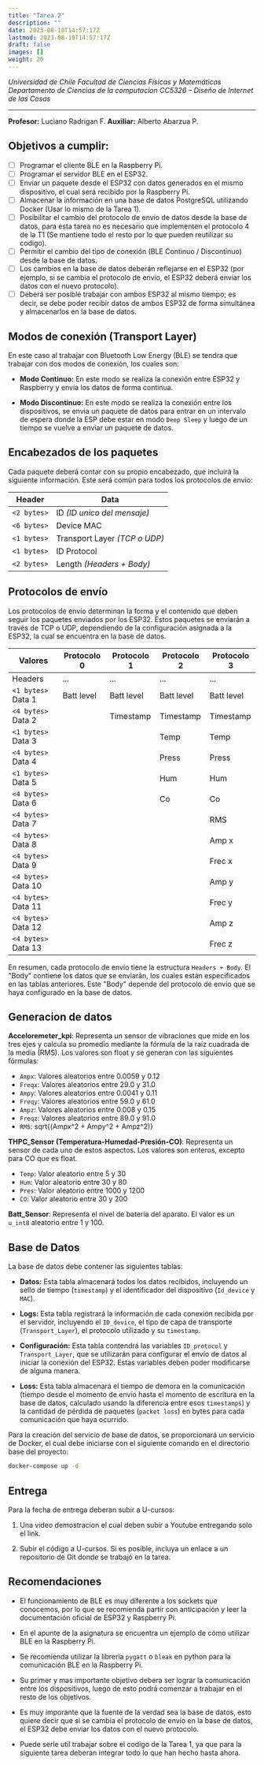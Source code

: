 ```yaml
---
title: "Tarea 2"
description: ""
date: 2023-08-10T14:57:17Z
lastmod: 2023-08-10T14:57:17Z
draft: false
images: []
weight: 20
---
```



_Universidad de Chile_
_Facultad de Ciencias Físicas y Matemáticas Departamento de Ciencias de la computacion_
_CC5326 – Diseño de Internet de las Cosas_

---

**Profesor:** Luciano Radrigan F.
**Auxiliar:** Alberto Abarzua P.

## Objetivos a cumplir:

- [ ]  Programar el cliente BLE en la Raspberry Pi.
- [ ]  Programar el servidor BLE en el ESP32.
- [ ]  Enviar un paquete desde el ESP32 con datos generados en el mismo dispositivo, el cual será recibido por la Raspberry Pi.
- [ ]  Almacenar la información en una base de datos PostgreSQL utilizando Docker (Usar lo mismo de la Tarea 1).
- [ ]  Posibilitar el cambio del protocolo de envío de datos desde la base de datos, para esta tarea no es necesario que implementen el protocolo 4 de la T1 (Se mantiene todo el resto por lo que pueden reutilizar su codigo).
- [ ]  Permitir el cambio del tipo de conexión (BLE Continuo / Discontinuo) desde la base de datos.
- [ ]  Los cambios en la base de datos deberán reflejarse en el ESP32 (por ejemplo, si se cambia el protocolo de envío, el ESP32 deberá enviar los datos con el nuevo protocolo).
- [ ]  Deberá ser posible trabajar con ambos ESP32 al mismo tiempo; es decir, se debe poder recibir datos de ambos ESP32 de forma simultánea y almacenarlos en la base de datos.

## Modos de conexión (Transport Layer)

En este caso al trabajar con Bluetooth Low Energy (BLE) se tendra que trabajar con dos modos de conexión, los cuales son:

- **Modo Continuo:** En este modo se realiza la conexión entre ESP32 y Raspberry y envía los datos de forma continua.

- **Modo Discontinuo:** En este modo se realiza la conexión entre los dispositivos, se envia un paquete de datos para entrar en un intervalo de espera donde la ESP debe estar en modo `Deep Sleep` y luego de un tiempo se vuelve a enviar un paquete de datos.

## Encabezados de los paquetes

Cada paquete deberá contar con su propio encabezado, que incluirá la siguiente información. Este será común para todos los protocolos de envío:

| Header    | Data                                        |
|-----------|---------------------------------------------|
| `<2 bytes>`   | ID _(ID unico del mensaje)_                                         |
| `<6 bytes>`   | Device MAC                                  |
| `<1 bytes>`    | Transport Layer  _(TCP o UDP)_                            |
| `<1 bytes>`    | ID Protocol                                 |
| `<2 bytes>`   | Length _(Headers + Body)_                                      |

## Protocolos de envío

Los protocolos de envío determinan la forma y el contenido que deben seguir los paquetes enviados por los ESP32. Estos paquetes se enviarán a través de TCP o UDP, dependiendo de la configuración asignada a la ESP32, la cual se encuentra en la base de datos.

|  Valores        | Protocolo 0           | Protocolo 1           | Protocolo 2           | Protocolo 3           |
|-------------------|-------------|-------------|-------------|-------------|
|      Headers      | ...         | ...         | ...         | ...         |
|  `<1 bytes>` Data 1 | Batt level  | Batt level  | Batt level  | Batt level  |
| `<4 bytes>`  Data 2 |             |  Timestamp  |  Timestamp  |  Timestamp  |
|  `<1 bytes>` Data 3 |             |             |    Temp     |    Temp     |
| `<4 bytes>` Data 4  |             |             |    Press    |    Press    |
|  `<1 bytes>` Data 5 |             |             |     Hum     |     Hum     |
|  `<4 bytes>` Data 6 |             |             |      Co     |     Co      |
|  `<4 bytes>` Data 7 |             |             |             |     RMS     |
|  `<4 bytes>` Data 8 |             |             |             |    Amp x    |
|  `<4 bytes>` Data 9 |             |             |             |   Frec x    |
| `<4 bytes>` Data 10 |             |             |             |    Amp y    |
| `<4 bytes>` Data 11 |             |             |             |   Frec y    |
| `<4 bytes>` Data 12 |             |             |             |    Amp z    |
| `<4 bytes>` Data 13 |             |             |             |    Frec z   |

En resumen, cada protocolo de envío tiene la estructura `Headers + Body`. El "Body" contiene los datos que se enviarán, los cuales están especificados en las tablas anteriores. Este "Body" depende del protocolo de envío que se haya configurado en la base de datos.

## Generacion de datos

**Acceloremeter_kpi**: Representa un sensor de vibraciones que mide en los tres ejes y calcula su promedio mediante la fórmula de la raíz cuadrada de la media (RMS). Los valores son float y se generan con las siguientes fórmulas:

- `Ampx`: Valores aleatorios entre 0.0059 y 0.12
- `Freqx`: Valores aleatorios entre 29.0 y 31.0
- `Ampy`: Valores aleatorios entre 0.0041 y 0.11
- `Freqy`: Valores aleatorios entre 59.0 y 61.0
- `Ampz`: Valores aleatorios entre 0.008 y 0.15
- `Freqz`: Valores aleatorios entre 89.0 y 91.0
- `RMS`: sqrt{(Ampx^2 + Ampy^2 + Ampz^2)}

**THPC_Sensor (Temperatura-Humedad-Presión-CO)**: Representa un sensor de cada uno de estos aspectos. Los valores son enteros, excepto para CO que es float.

- `Temp`: Valor aleatorio entre 5 y 30
- `Hum`: Valor aleatorio entre 30 y 80
- `Pres`: Valor aleatorio entre 1000 y 1200
- `CO`: Valor aleatorio entre 30 y 200

**Batt_Sensor**: Representa el nivel de batería del aparato. El valor es un `u_int8` aleatorio entre 1 y 100.

## Base de Datos

La base de datos debe contener las siguientes tablas:

- **Datos:** Esta tabla almacenará todos los datos recibidos, incluyendo un sello de tiempo (`timestamp`) y el identificador del dispositivo (`Id_device` y `MAC`).

- **Logs:** Esta tabla registrará la información de cada conexión recibida por el servidor, incluyendo el `ID_device`, el tipo de capa de transporte (`Transport_Layer`), el protocolo utilizado y su `timestamp`.

- **Configuración:** Esta tabla contendrá las variables `ID_protocol` y `Transport_Layer`, que se utilizarán para configurar el envío de datos al iniciar la conexión del ESP32. Estas variables deben poder modificarse de alguna manera.

- **Loss:** Esta tabla almacenará el tiempo de demora en la comunicación (tiempo desde el momento de envío hasta el momento de escritura en la base de datos, calculado usando la diferencia entre esos `timestamps`) y la cantidad de pérdida de paquetes (`packet loss`) en bytes para cada comunicación que haya ocurrido.

Para la creación del servicio de base de datos, se proporcionará un servicio de Docker, el cual debe iniciarse con el siguiente comando en el directorio base del proyecto:

```bash
docker-compose up -d
```

## Entrega

Para la fecha de entrega deberan subir a U-cursos:

1. Una video demostracion el cual deben subir a Youtube entregando solo el link.

2. Subir el código a U-cursos. Si es posible, incluya un enlace a un repositorio de Git donde se trabajó en la tarea.

## Recomendaciones

- El funcionamiento de BLE es muy diferente a los sockets que conocemos, por lo que se recomienda partir con anticipación y leer la documentación oficial de ESP32 y Raspberry Pi.

- En el apunte de la asignatura se encuentra un ejemplo de cómo utilizar BLE en la Raspberry Pi.

- Se recomienda utilizar la libreria `pygatt` o `bleak` en python para la comunicación BLE en la Raspberry Pi.

- Su primer y mas importante objetivo debera ser lograr la comunicación entre los dispositivos, luego de esto podrá comenzar a trabajar en el resto de los objetivos.

- Es muy imporante que la fuente de la verdad sea la base de datos, esto quiere decir que si se cambia el protocolo de envío en la base de datos, el ESP32 debe enviar los datos con el nuevo protocolo.

- Puede serle util trabajar sobre el codigo de la Tarea 1, ya que para la siguiente tarea deberan integrar todo lo que han hecho hasta ahora.
